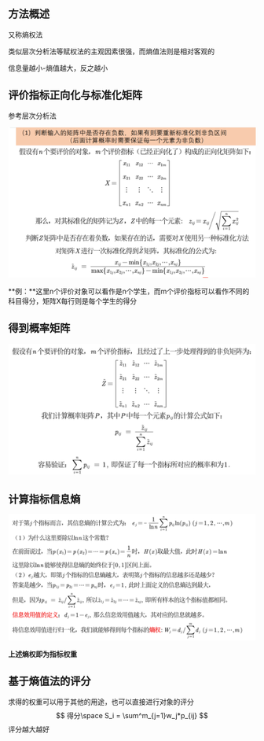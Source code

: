 ## 方法概述

又称熵权法

类似层次分析法等赋权法的主观因素很强，而熵值法则是相对客观的

信息量越小-熵值越大，反之越小



## 评价指标正向化与标准化矩阵

参考层次分析法



<img src="https://raw.githubusercontent.com/Chikie920/Mark/266f340e02a18857d4b3a9093f7577d9027fd0d3/Sources/images_math/image-20220117150719347.png" alt="image-20220117150719347" style="zoom:80%;" />



**例：**这里n个评价对象可以看作是n个学生，而m个评价指标可以看作不同的科目得分，矩阵X每行则是每个学生的得分



## 得到概率矩阵

<img src="https://raw.githubusercontent.com/Chikie920/Mark/266f340e02a18857d4b3a9093f7577d9027fd0d3/Sources/images_math/image-20220117150936448.png" alt="image-20220117150936448" style="zoom:80%;" />



## 计算指标信息熵

<img src="https://raw.githubusercontent.com/Chikie920/Mark/266f340e02a18857d4b3a9093f7577d9027fd0d3/Sources/images_math/image-20220117151047310.png" style="zoom:80%;" />

**上述熵权即为指标权重**



## 基于熵值法的评分

求得的权重可以用于其他的用途，也可以直接进行对象的评分
$$
得分\space S_i = \sum^m_{j=1}w_j*p_{ij}
$$
评分越大越好

